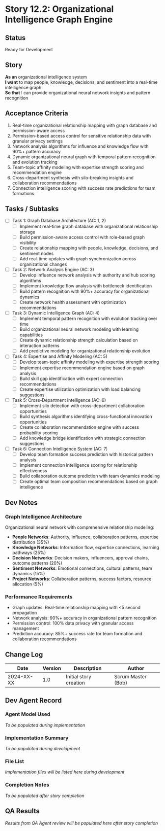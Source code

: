 # Story 12.2: Organizational Intelligence Graph Engine

## Status
Ready for Development

## Story
**As an** organizational intelligence system  
**I want** to map people, knowledge, decisions, and sentiment into a real-time intelligence graph  
**So that** I can provide organizational neural network insights and pattern recognition

## Acceptance Criteria
1. Real-time organizational relationship mapping with graph database and permission-aware access
2. Permission-based access control for sensitive relationship data with granular privacy settings
3. Network analysis algorithms for influence and knowledge flow with 90%+ pattern accuracy
4. Dynamic organizational neural graph with temporal pattern recognition and evolution tracking
5. Team-topic affinity modeling with expertise strength scoring and recommendation engine
6. Cross-department synthesis with silo-breaking insights and collaboration recommendations
7. Connection intelligence scoring with success rate predictions for team formations

## Tasks / Subtasks
- [ ] Task 1: Graph Database Architecture (AC: 1, 2)
  - [ ] Implement real-time graph database with organizational relationship storage
  - [ ] Build permission-aware access control with role-based graph visibility
  - [ ] Create relationship mapping with people, knowledge, decisions, and sentiment nodes
  - [ ] Add real-time updates with graph synchronization across organizational changes
- [ ] Task 2: Network Analysis Engine (AC: 3)
  - [ ] Develop influence network analysis with authority and hub scoring algorithms
  - [ ] Implement knowledge flow analysis with bottleneck identification
  - [ ] Build pattern recognition with 90%+ accuracy for organizational dynamics
  - [ ] Create network health assessment with optimization recommendations
- [ ] Task 3: Dynamic Intelligence Graph (AC: 4)
  - [ ] Implement temporal pattern recognition with evolution tracking over time
  - [ ] Build organizational neural network modeling with learning capabilities
  - [ ] Create dynamic relationship strength calculation based on interaction patterns
  - [ ] Add predictive modeling for organizational relationship evolution
- [ ] Task 4: Expertise and Affinity Modeling (AC: 5)
  - [ ] Develop team-topic affinity modeling with expertise strength scoring
  - [ ] Implement expertise recommendation engine based on graph analysis
  - [ ] Build skill gap identification with expert connection recommendations
  - [ ] Create expertise utilization optimization with load balancing suggestions
- [ ] Task 5: Cross-Department Intelligence (AC: 6)
  - [ ] Implement silo detection with cross-department collaboration opportunities
  - [ ] Build synthesis algorithms identifying cross-functional innovation opportunities
  - [ ] Create collaboration recommendation engine with success probability scoring
  - [ ] Add knowledge bridge identification with strategic connection suggestions
- [ ] Task 6: Connection Intelligence System (AC: 7)
  - [ ] Develop team formation success prediction with historical pattern analysis
  - [ ] Implement connection intelligence scoring for relationship effectiveness
  - [ ] Build collaboration outcome prediction with team dynamics modeling
  - [ ] Create optimal team composition recommendations based on graph intelligence

## Dev Notes

### Graph Intelligence Architecture
Organizational neural network with comprehensive relationship modeling:
- **People Networks**: Authority, influence, collaboration patterns, expertise distribution (35%)
- **Knowledge Networks**: Information flow, expertise connections, learning pathways (25%)
- **Decision Networks**: Decision makers, influencers, approval chains, outcome patterns (20%)
- **Sentiment Networks**: Emotional connections, cultural patterns, team dynamics (15%)
- **Project Networks**: Collaboration patterns, success factors, resource allocation (5%)

### Performance Requirements
- Graph updates: Real-time relationship mapping with <5 second propagation
- Network analysis: 90%+ accuracy in organizational pattern recognition
- Permission control: 100% data privacy with granular access management
- Prediction accuracy: 85%+ success rate for team formation and collaboration recommendations

## Change Log
| Date | Version | Description | Author |
|------|---------|-------------|---------|
| 2024-XX-XX | 1.0 | Initial story creation | Scrum Master (Bob) |

## Dev Agent Record

### Agent Model Used
*To be populated during implementation*

### Implementation Summary
*To be populated during development*

### File List
*Implementation files will be listed here during development*

### Completion Notes
*To be populated after story completion*

## QA Results
*Results from QA Agent review will be populated here after story completion*